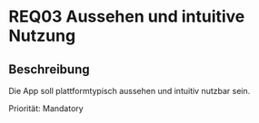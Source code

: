 # REQ03 Aussehen und intuitive Nutzung

## Beschreibung
Die App soll plattformtypisch aussehen und intuitiv nutzbar sein.

Priorität: Mandatory